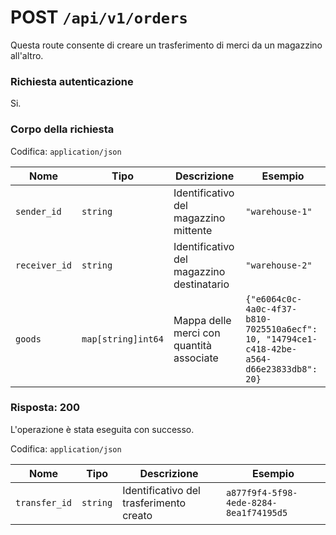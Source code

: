# POST `/api/v1/orders`

Questa route consente di creare un trasferimento di merci da un magazzino all'altro.

### Richiesta autenticazione

Si.

### Corpo della richiesta

Codifica: `application/json`

| Nome          | Tipo               | Descrizione                               | Esempio                                                                                    |
| ------------- | ------------------ | ----------------------------------------- | ------------------------------------------------------------------------------------------ |
| `sender_id`   | `string`           | Identificativo del magazzino mittente     | `"warehouse-1"`                                                                            |
| `receiver_id` | `string`           | Identificativo del magazzino destinatario | `"warehouse-2"`                                                                            |
| `goods`       | `map[string]int64` | Mappa delle merci con quantità associate  | `{"e6064c0c-4a0c-4f37-b810-7025510a6ecf": 10, "14794ce1-c418-42be-a564-d66e23833db8": 20}` |

### Risposta: 200

L'operazione è stata eseguita con successo.

Codifica: `application/json`

| Nome          | Tipo     | Descrizione                             | Esempio                                |
| ------------- | -------- | --------------------------------------- | -------------------------------------- |
| `transfer_id` | `string` | Identificativo del trasferimento creato | `a877f9f4-5f98-4ede-8284-8ea1f74195d5` |
